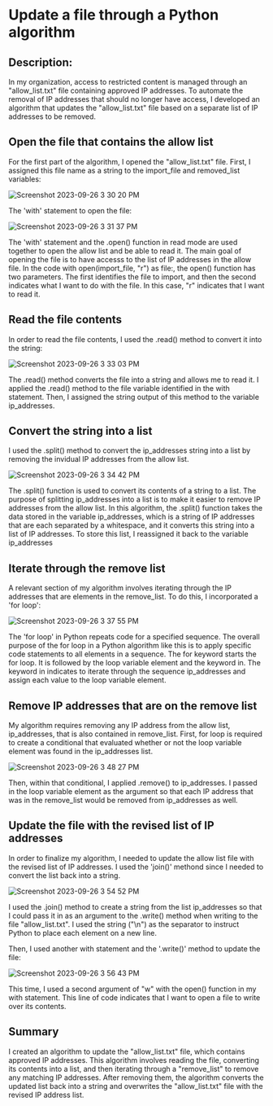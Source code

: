 <h1> Update a file through a Python algorithm</h1> 
<h2>Description:</h2>
In my organization, access to restricted content is managed through an "allow_list.txt" file containing approved IP addresses. To automate the removal of IP addresses that should no longer have access, I developed an algorithm that updates the "allow_list.txt" file based on a separate list of IP addresses to be removed.

<h2>Open the file that contains the allow list</h2>
For the first part of the algorithm, I opened the "allow_list.txt" file. First, I assigned this file name as a string to the import_file and removed_list variables:

![Screenshot 2023-09-26 3 30 20 PM](https://github.com/mmedinabet/-Update-a-file-through-a-Python-algorithm/assets/142737434/d9dc0728-de9f-4405-8a1b-43550e938efc)


The 'with' statement to open the file:

![Screenshot 2023-09-26 3 31 37 PM](https://github.com/mmedinabet/-Update-a-file-through-a-Python-algorithm/assets/142737434/4586f08a-e10c-464a-a89e-76e604886948)

The 'with' statement and the .open() function in read mode are used together to open the allow list and be able to read it. The main goal of opening the file is to have accesss to the list of IP addresses in the allow file. In the code with open(import_file, "r") as file:, the open() function has two parameters. The first identifies the file to import, and then the second indicates what I want to do with the file. In this case, "r" indicates that I want to read it.

<h2>Read the file contents</h2>
In order to read the file contents, I used the .read() method to convert it into the string: 

![Screenshot 2023-09-26 3 33 03 PM](https://github.com/mmedinabet/-Update-a-file-through-a-Python-algorithm/assets/142737434/291c6b3f-4501-49d4-8900-535a7988a461)

The .read() method converts the file into a string and allows me to read it. I applied the .read() method to the file variable identified in the with statement. Then, I assigned the string output of this method to the variable ip_addresses. 

<h2>Convert the string into a list</h2>
I used the .split() method to convert the ip_addresses string into a list by removing the invidual IP addresses from the allow list. 

![Screenshot 2023-09-26 3 34 42 PM](https://github.com/mmedinabet/-Update-a-file-through-a-Python-algorithm/assets/142737434/de115b35-e149-4d2f-a4b4-e88d05bde1ce)

The .split() function is used to convert its contents of a string to a list. The purpose of splitting ip_addresses into a list is to make it easier to remove IP addresses from the allow list. In this algorithm, the .split() function takes the data stored in the variable ip_addresses, which is a string of IP addresses that are each separated by a whitespace, and it converts this string into a list of IP addresses. To store this list, I reassigned it back to the variable ip_addresses

<h2>Iterate through the remove list</h2>
A relevant section of my algorithm involves iterating through the IP addresses that are elements in the remove_list. To do this, I incorporated a 'for loop':

![Screenshot 2023-09-26 3 37 55 PM](https://github.com/mmedinabet/-Update-a-file-through-a-Python-algorithm/assets/142737434/1244f18d-68df-43ad-a519-9fc304252f19)

The 'for loop' in Python repeats code for a specified sequence. The overall purpose of the for loop in a Python algorithm like this is to apply specific code statements to all elements in a sequence. The for keyword starts the for loop. It is followed by the loop variable element and the keyword in. The keyword in indicates to iterate through the sequence ip_addresses and assign each value to the loop variable element. 

<h2>Remove IP addresses that are on the remove list</h2>

My algorithm requires removing any IP address from the allow list, ip_addresses, that is also contained in remove_list. First, for loop is required to create a conditional that evaluated whether or not the loop variable element was found in the ip_addresses list. 


![Screenshot 2023-09-26 3 48 27 PM](https://github.com/mmedinabet/-Update-a-file-through-a-Python-algorithm/assets/142737434/7485b4fc-6ca5-4f79-917e-9bc447eab8d1)

Then, within that conditional, I applied .remove() to ip_addresses. I passed in the loop variable element as the argument so that each IP address that was in the remove_list would be removed from ip_addresses as well. 

<h2>Update the file with the revised list of IP addresses</h2>
  
In order to finalize my algorithm, I needed to update the allow list file with the revised list of IP addresses. I used the 'join()' methond since I needed to convert the list back into a string. 

![Screenshot 2023-09-26 3 54 52 PM](https://github.com/mmedinabet/-Update-a-file-through-a-Python-algorithm/assets/142737434/05da8007-bfb4-4777-a261-f709561b8f79)

I used the .join() method to create a string from the list ip_addresses so that I could pass it in as an argument to the .write() method when writing to the file "allow_list.txt". I used the string ("\n") as the separator to instruct Python to place each element on a new line. 

Then, I used another with statement and the '.write()' method to update the file:

![Screenshot 2023-09-26 3 56 43 PM](https://github.com/mmedinabet/-Update-a-file-through-a-Python-algorithm/assets/142737434/c2ad0c24-d24a-440a-9982-60db37284ff2)

This time, I used a second argument of "w" with the open() function in my with statement. This line of code indicates that I want to open a file to write over its contents. 

<h2>Summary</h2>

I created an algorithm to update the "allow_list.txt" file, which contains approved IP addresses. This algorithm involves reading the file, converting its contents into a list, and then iterating through a "remove_list" to remove any matching IP addresses. After removing them, the algorithm converts the updated list back into a string and overwrites the "allow_list.txt" file with the revised IP address list.
